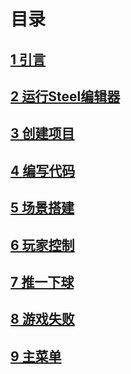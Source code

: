 # 目录

## [1 引言][1]

## [2 运行Steel编辑器][2]

## [3 创建项目][3]

## [4 编写代码][4]

## [5 场景搭建][5]

## [6 玩家控制][6]

## [7 推一下球][7]

## [8 游戏失败][8]

## [9 主菜单][9]

[0]: 目录.md
[1]: 1-引言.md
[2]: 2-运行Steel编辑器.md
[3]: 3-创建项目.md
[4]: 4-编写代码.md
[5]: 5-场景搭建.md
[6]: 6-玩家控制.md
[7]: 7-推一下球.md
[8]: 8-游戏失败.md
[9]: 9-主菜单.md
